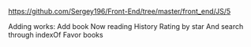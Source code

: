 https://github.com/Sergey196/Front-End/tree/master/front_end/JS/5 

Adding works:
Add book
Now reading
History
Rating by star
And search through indexOf
Favor books